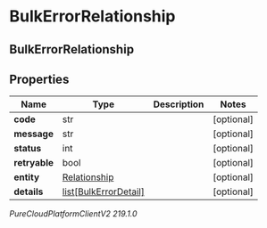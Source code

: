 # BulkErrorRelationship

## BulkErrorRelationship

## Properties

|Name | Type | Description | Notes|
|------------ | ------------- | ------------- | -------------|
| **code** | str |  | [optional] |
| **message** | str |  | [optional] |
| **status** | int |  | [optional] |
| **retryable** | bool |  | [optional] |
| **entity** | [Relationship](Relationship) |  | [optional] |
| **details** | [list[BulkErrorDetail]](BulkErrorDetail) |  | [optional] |



_PureCloudPlatformClientV2 219.1.0_

